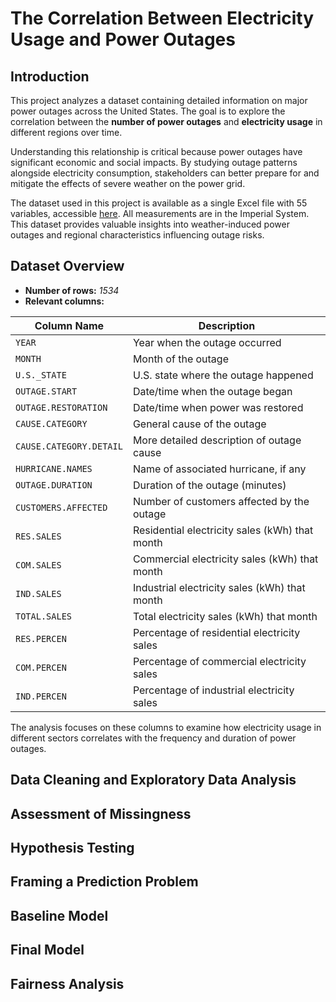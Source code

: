 # The Correlation Between Electricity Usage and Power Outages

## Introduction

This project analyzes a dataset containing detailed information on major power outages across the United States. The goal is to explore the correlation between the **number of power outages** and **electricity usage** in different regions over time.

Understanding this relationship is critical because power outages have significant economic and social impacts. By studying outage patterns alongside electricity consumption, stakeholders can better prepare for and mitigate the effects of severe weather on the power grid.

The dataset used in this project is available as a single Excel file with 55 variables, accessible [here](https://engineering.purdue.edu/LASCI/research-data/outages/outagerisks). All measurements are in the Imperial System. This dataset provides valuable insights into weather-induced power outages and regional characteristics influencing outage risks.

## Dataset Overview

- **Number of rows:** *1534*  
- **Relevant columns:**

| Column Name          | Description                                                  |
|----------------------|--------------------------------------------------------------|
| `YEAR`               | Year when the outage occurred                                |
| `MONTH`              | Month of the outage                                          |
| `U.S._STATE`         | U.S. state where the outage happened                         |
| `OUTAGE.START`       | Date/time when the outage began                              |
| `OUTAGE.RESTORATION` | Date/time when power was restored                            |
| `CAUSE.CATEGORY`     | General cause of the outage                                  |
| `CAUSE.CATEGORY.DETAIL` | More detailed description of outage cause                 |
| `HURRICANE.NAMES`    | Name of associated hurricane, if any                         |
| `OUTAGE.DURATION`    | Duration of the outage (minutes)                             |
| `CUSTOMERS.AFFECTED` | Number of customers affected by the outage                   |
| `RES.SALES`          | Residential electricity sales (kWh) that month               |
| `COM.SALES`          | Commercial electricity sales (kWh) that month                |
| `IND.SALES`          | Industrial electricity sales (kWh) that month                |
| `TOTAL.SALES`        | Total electricity sales (kWh) that month                     |
| `RES.PERCEN`         | Percentage of residential electricity sales                  |
| `COM.PERCEN`         | Percentage of commercial electricity sales                   |
| `IND.PERCEN`         | Percentage of industrial electricity sales                   |

The analysis focuses on these columns to examine how electricity usage in different sectors correlates with the frequency and duration of power outages.



## Data Cleaning and Exploratory Data Analysis

## Assessment of Missingness

## Hypothesis Testing

## Framing a Prediction Problem

## Baseline Model

## Final Model

## Fairness Analysis
